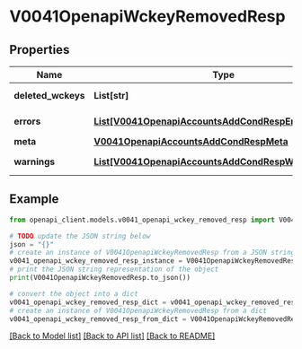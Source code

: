 # V0041OpenapiWckeyRemovedResp


## Properties

Name | Type | Description | Notes
------------ | ------------- | ------------- | -------------
**deleted_wckeys** | **List[str]** | deleted wckeys | 
**errors** | [**List[V0041OpenapiAccountsAddCondRespErrorsInner]**](V0041OpenapiAccountsAddCondRespErrorsInner.md) | Query errors | [optional] 
**meta** | [**V0041OpenapiAccountsAddCondRespMeta**](V0041OpenapiAccountsAddCondRespMeta.md) |  | [optional] 
**warnings** | [**List[V0041OpenapiAccountsAddCondRespWarningsInner]**](V0041OpenapiAccountsAddCondRespWarningsInner.md) | Query warnings | [optional] 

## Example

```python
from openapi_client.models.v0041_openapi_wckey_removed_resp import V0041OpenapiWckeyRemovedResp

# TODO update the JSON string below
json = "{}"
# create an instance of V0041OpenapiWckeyRemovedResp from a JSON string
v0041_openapi_wckey_removed_resp_instance = V0041OpenapiWckeyRemovedResp.from_json(json)
# print the JSON string representation of the object
print(V0041OpenapiWckeyRemovedResp.to_json())

# convert the object into a dict
v0041_openapi_wckey_removed_resp_dict = v0041_openapi_wckey_removed_resp_instance.to_dict()
# create an instance of V0041OpenapiWckeyRemovedResp from a dict
v0041_openapi_wckey_removed_resp_from_dict = V0041OpenapiWckeyRemovedResp.from_dict(v0041_openapi_wckey_removed_resp_dict)
```
[[Back to Model list]](../README.md#documentation-for-models) [[Back to API list]](../README.md#documentation-for-api-endpoints) [[Back to README]](../README.md)


